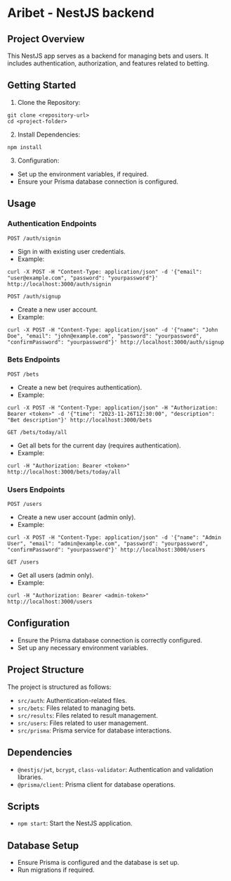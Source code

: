 # Aribet - NestJS backend

## Project Overview

This NestJS app serves as a backend for managing bets and users. It includes authentication, authorization, and features related to betting.

## Getting Started

1. Clone the Repository:

```
git clone <repository-url>
cd <project-folder>
```

2. Install Dependencies:

```
npm install
```

3. Configuration:

- Set up the environment variables, if required.
- Ensure your Prisma database connection is configured.

## Usage

### Authentication Endpoints

`POST /auth/signin`

- Sign in with existing user credentials.
- Example:

```
curl -X POST -H "Content-Type: application/json" -d '{"email": "user@example.com", "password": "yourpassword"}' http://localhost:3000/auth/signin
```

`POST /auth/signup`

- Create a new user account.
- Example:

```
curl -X POST -H "Content-Type: application/json" -d '{"name": "John Doe", "email": "john@example.com", "password": "yourpassword", "confirmPassword": "yourpassword"}' http://localhost:3000/auth/signup
```

### Bets Endpoints

`POST /bets`

- Create a new bet (requires authentication).
- Example:

```
curl -X POST -H "Content-Type: application/json" -H "Authorization: Bearer <token>" -d '{"time": "2023-11-26T12:30:00", "description": "Bet description"}' http://localhost:3000/bets
```

`GET /bets/today/all`

- Get all bets for the current day (requires authentication).
- Example:

```
curl -H "Authorization: Bearer <token>" http://localhost:3000/bets/today/all
```

### Users Endpoints

`POST /users`

- Create a new user account (admin only).
- Example:

```
curl -X POST -H "Content-Type: application/json" -d '{"name": "Admin User", "email": "admin@example.com", "password": "yourpassword", "confirmPassword": "yourpassword"}' http://localhost:3000/users
```

`GET /users`

- Get all users (admin only).
- Example:

```
curl -H "Authorization: Bearer <admin-token>" http://localhost:3000/users
```

## Configuration

- Ensure the Prisma database connection is correctly configured.
- Set up any necessary environment variables.

## Project Structure

The project is structured as follows:

- `src/auth`: Authentication-related files.
- `src/bets`: Files related to managing bets.
- `src/results`: Files related to result management.
- `src/users`: Files related to user management.
- `src/prisma`: Prisma service for database interactions.

## Dependencies

- `@nestjs/jwt`, `bcrypt`, `class-validator`: Authentication and validation libraries.
- `@prisma/client`: Prisma client for database operations.

## Scripts

- `npm start`: Start the NestJS application.

## Database Setup

- Ensure Prisma is configured and the database is set up.
- Run migrations if required.

